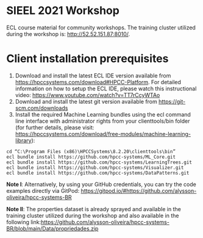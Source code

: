 # SIEEL 2021 Workshop
ECL course material for community workshops. The training cluster utilized during the workshop is: http://52.52.151.87:8010/.

# Client installation prerequisites
1. Download and install the latest ECL IDE version available from https://hpccsystems.com/download#HPCC-Platform. For detailed information on how to setup the ECL IDE, please watch this instructional video: https://www.youtube.com/watch?v=TT7rCcyWTAo
2. Download and install the latest git version available from https://git-scm.com/downloads
3. Install the required Machine Learning bundles using the ecl command line interface with administrator rights from your clienttools/bin folder (for further details, please visit: https://hpccsystems.com/download/free-modules/machine-learning-library):

```
cd “C:\Program Files (x86)\HPCCSystems\8.2.20\clienttools\bin” 
ecl bundle install https://github.com/hpcc-systems/ML_Core.git
ecl bundle install https://github.com/hpcc-systems/LearningTrees.git
ecl bundle install https://github.com/hpcc-systems/Visualizer.git
ecl bundle install https://github.com/hpcc-systems/DataPatterns.git
```
**Note I**: Alternatively, by using your GitHub credentials, you can try the code examples directly via GitPod: https://gitpod.io/#https://github.com/alysson-oliveira/hpcc-systems-BR

**Note II**: The properties dataset is already sprayed and available in the training cluster utilized during the workshop and also available in the following link:https://github.com/alysson-oliveira/hpcc-systems-BR/blob/main/Data/propriedades.zip
